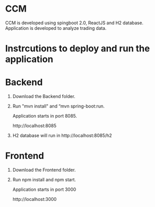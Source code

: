 # CCM

CCM is developed using spingboot 2.0, ReactJS and H2 database. Application is developed to analyze trading data.

# Instrcutions to deploy and run the application

# Backend 
1) Download the Backend folder.

2) Run  "mvn install" and “mvn spring-boot:run.

   Application starts in port 8085.

    http://localhost:8085

3) H2 database will run in http://localhost:8085/h2


# Frontend
1) Download the Frontend  folder.

2) Run npm install and npm start.

    Application starts in port 3000

    http://localhost:3000 
